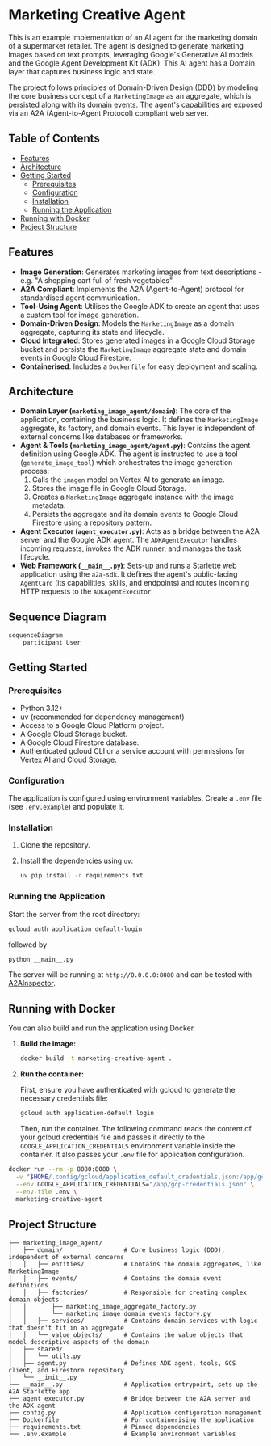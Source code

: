 # Marketing Creative Agent

This is an example implementation of an AI agent for the marketing domain of a supermarket retailer.  The agent is designed to generate marketing images based on text prompts, leveraging Google's Generative AI models and the Google Agent Development Kit (ADK).  This AI agent has a Domain layer that captures business logic and state.

The project follows principles of Domain-Driven Design (DDD) by modeling the core business concept of a `MarketingImage` as an aggregate, which is persisted along with its domain events.
The agent's capabilities are exposed via an A2A (Agent-to-Agent Protocol) compliant web server.

## Table of Contents

- [Features](#features)
- [Architecture](#architecture)
- [Getting Started](#getting-started)
  - [Prerequisites](#prerequisites)
  - [Configuration](#configuration)
  - [Installation](#installation)
  - [Running the Application](#running-the-application)
- [Running with Docker](#running-with-docker)
- [Project Structure](#project-structure)

## Features

- **Image Generation**: Generates marketing images from text descriptions - e.g. "A shopping cart full of fresh vegetables".
- **A2A Compliant**: Implements the A2A (Agent-to-Agent) protocol for standardised agent communication.
- **Tool-Using Agent**: Utilises the Google ADK to create an agent that uses a custom tool for image generation.
- **Domain-Driven Design**: Models the `MarketingImage` as a domain aggregate, capturing its state and lifecycle.
- **Cloud Integrated**: Stores generated images in a Google Cloud Storage bucket and persists the `MarketingImage` aggregate state and domain events in Google Cloud Firestore.
- **Containerised**: Includes a `Dockerfile` for easy deployment and scaling.

## Architecture

- **Domain Layer (`marketing_image_agent/domain`)**: The core of the application, containing the business logic. It defines the `MarketingImage` aggregate, its factory, and domain events.  This layer is independent of external concerns like databases or frameworks.
- **Agent & Tools (`marketing_image_agent/agent.py`)**: Contains the agent definition using Google ADK.  The agent is instructed to use a tool (`generate_image_tool`) which orchestrates the image generation process:
  1.  Calls the `imagen` model on Vertex AI to generate an image.
  2.  Stores the image file in Google Cloud Storage.
  3.  Creates a `MarketingImage` aggregate instance with the image metadata.
  4.  Persists the aggregate and its domain events to Google Cloud Firestore using a repository pattern.
- **Agent Executor (`agent_executor.py`)**: Acts as a bridge between the A2A server and the Google ADK agent.  The `ADKAgentExecutor` handles incoming requests, invokes the ADK runner, and manages the task lifecycle.
- **Web Framework (`__main__.py`)**: Sets-up and runs a Starlette web application using the `a2a-sdk`.  It defines the agent's public-facing `AgentCard` (its capabilities, skills, and endpoints) and routes incoming HTTP requests to the `ADKAgentExecutor`.

## Sequence Diagram

```mermaid
sequenceDiagram
    participant User

```

## Getting Started

### Prerequisites

- Python 3.12+
- uv (recommended for dependency management)
- Access to a Google Cloud Platform project.
- A Google Cloud Storage bucket.
- A Google Cloud Firestore database.
- Authenticated gcloud CLI or a service account with permissions for Vertex AI and Cloud Storage.

### Configuration

The application is configured using environment variables.  Create a `.env` file (see `.env.example`) and populate it.

### Installation

1.  Clone the repository.
2.  Install the dependencies using `uv`:

    ```bash
    uv pip install -r requirements.txt
    ```

### Running the Application

Start the server from the root directory:

```bash
gcloud auth application default-login
```

followed by

```bash
python __main__.py
```

The server will be running at `http://0.0.0.0:8080` and can be tested with [A2AInspector](https://github.com/a2aproject/a2a-inspector).

## Running with Docker

You can also build and run the application using Docker.

1.  **Build the image:**

    ```bash
    docker build -t marketing-creative-agent .
    ```

2.  **Run the container:**

    First, ensure you have authenticated with gcloud to generate the necessary credentials file:

    ```bash
    gcloud auth application-default login
    ```

    Then, run the container.  The following command reads the content of your gcloud credentials file and passes it directly to the `GOOGLE_APPLICATION_CREDENTIALS` environment variable inside the container.  It also passes your `.env` file for application configuration.

```bash
docker run --rm -p 8080:8080 \
  -v "$HOME/.config/gcloud/application_default_credentials.json:/app/gcp-credentials.json:ro" \
  --env GOOGLE_APPLICATION_CREDENTIALS="/app/gcp-credentials.json" \
  --env-file .env \
  marketing-creative-agent
```

## Project Structure

```plaintext
├── marketing_image_agent/
│   ├── domain/                 # Core business logic (DDD), independent of external concerns
│   │   ├── entities/           # Contains the domain aggregates, like MarketingImage
│   │   ├── events/             # Contains the domain event definitions
│   │   ├── factories/          # Responsible for creating complex domain objects
│   │       ├── marketing_image_aggregate_factory.py
│   │       └── marketing_image_domain_events_factory.py
│   │   ├── services/           # Contains domain services with logic that doesn't fit in an aggregate
│   │   └── value_objects/      # Contains the value objects that model descriptive aspects of the domain
│   ├── shared/
│   │   └── utils.py
│   ├── agent.py                # Defines ADK agent, tools, GCS client, and Firestore repository
│   └── __init__.py
├── __main__.py                 # Application entrypoint, sets up the A2A Starlette app
├── agent_executor.py           # Bridge between the A2A server and the ADK agent
├── config.py                   # Application configuration management
├── Dockerfile                  # For containerising the application
├── requirements.txt            # Pinned dependencies
└── .env.example                # Example environment variables
```